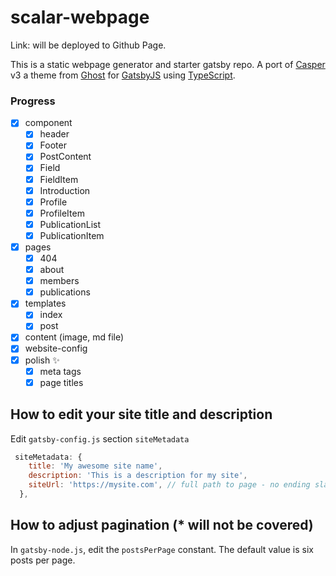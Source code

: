 # scalar-webpage

Link: will be deployed to Github Page.

This is a static webpage generator and starter gatsby repo. A port of [Casper](https://github.com/TryGhost/Casper) v3 a theme from [Ghost](https://ghost.org/) for [GatsbyJS](https://www.gatsbyjs.org/) using [TypeScript](https://www.typescriptlang.org/).

### Progress

- [x] component
  - [x] header
  - [x] Footer
  - [x] PostContent
  - [x] Field
  - [x] FieldItem
  - [x] Introduction
  - [x] Profile
  - [x] ProfileItem
  - [x] PublicationList
  - [x] PublicationItem
- [x] pages
  - [x] 404
  - [x] about
  - [x] members
  - [x] publications
- [x] templates
  - [x] index
  - [x] post
- [x] content (image, md file)
- [x] website-config
- [x] polish ✨
  - [x] meta tags
  - [x] page titles

## How to edit your site title and description

Edit `gatsby-config.js` section `siteMetadata`

```javascript
 siteMetadata: {
    title: 'My awesome site name',
    description: 'This is a description for my site',
    siteUrl: 'https://mysite.com', // full path to page - no ending slash
  },
```

## How to adjust pagination (\* will not be covered)

In `gatsby-node.js`, edit the `postsPerPage` constant. The default value is
six posts per page.
